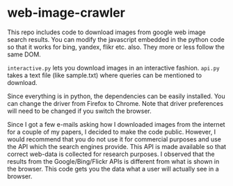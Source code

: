 # web-image-crawler

This repo includes code to download images from google web image search results. You can modify the javascript embedded in the python code so that it works for bing, yandex, flikr etc. also. They more or less follow the same DOM.

`interactive.py` lets you download images in an interactive fashion.
`api.py` takes a text file (like sample.txt) where queries can be mentioned to download.

Since everything is in python, the dependencies can be easily installed. You can change the driver from Firefox to Chrome. Note that driver preferences will need to be changed if you switch the browser.

Since I got a few e-mails asking how I downloaded images from the internet for a couple of my papers, I decided to make the code public. However, I would recommend that you do not use it for commercial purposes and use the API which the search engines provide. This API is made available so that correct web-data is collected for research purposes. I observed that the results from the Google/Bing/Flickr APIs is different from what is shown in the browser. This code gets you the data what a user will actually see in a browser.
